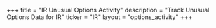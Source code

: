 +++
title = "IR Unusual Options Activity"
description = "Track Unusual Options Data for IR"
ticker = "IR"
layout = "options_activity"
+++

